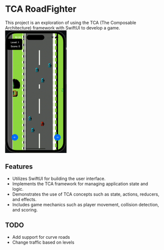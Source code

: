 # TCA RoadFighter

This project is an exploration of using the TCA (The Composable Architecture) framework with SwiftUI to develop a game.
<img src="https://github.com/kaiwalyakhasnis/TCARoadfighter/blob/main/output.gif" width="200" height="400">

## Features

- Utilizes SwiftUI for building the user interface.
- Implements the TCA framework for managing application state and logic.
- Demonstrates the use of TCA concepts such as state, actions, reducers, and effects.
- Includes game mechanics such as player movement, collision detection, and scoring.

## TODO

- Add support for curve roads
- Change traffic based on levels

